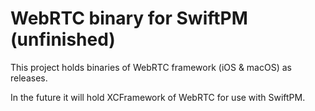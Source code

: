 # WebRTC binary for SwiftPM (unfinished)
This project holds binaries of WebRTC framework (iOS & macOS) as releases.

In the future it will hold XCFramework of WebRTC for use with SwiftPM.
